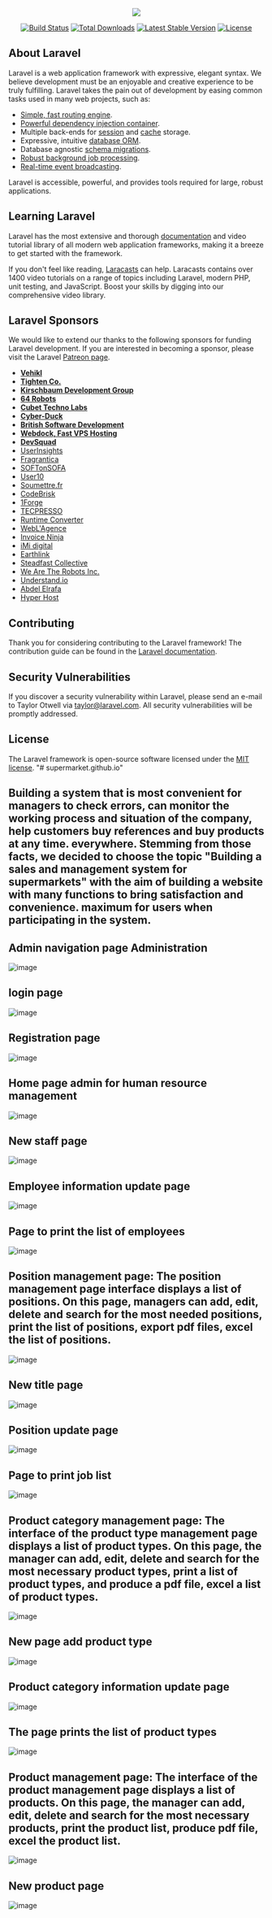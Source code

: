<p align="center"><img src="https://laravel.com/assets/img/components/logo-laravel.svg"></p>

<p align="center">
<a href="https://travis-ci.org/laravel/framework"><img src="https://travis-ci.org/laravel/framework.svg" alt="Build Status"></a>
<a href="https://packagist.org/packages/laravel/framework"><img src="https://poser.pugx.org/laravel/framework/d/total.svg" alt="Total Downloads"></a>
<a href="https://packagist.org/packages/laravel/framework"><img src="https://poser.pugx.org/laravel/framework/v/stable.svg" alt="Latest Stable Version"></a>
<a href="https://packagist.org/packages/laravel/framework"><img src="https://poser.pugx.org/laravel/framework/license.svg" alt="License"></a>
</p>

## About Laravel

Laravel is a web application framework with expressive, elegant syntax. We believe development must be an enjoyable and creative experience to be truly fulfilling. Laravel takes the pain out of development by easing common tasks used in many web projects, such as:

- [Simple, fast routing engine](https://laravel.com/docs/routing).
- [Powerful dependency injection container](https://laravel.com/docs/container).
- Multiple back-ends for [session](https://laravel.com/docs/session) and [cache](https://laravel.com/docs/cache) storage.
- Expressive, intuitive [database ORM](https://laravel.com/docs/eloquent).
- Database agnostic [schema migrations](https://laravel.com/docs/migrations).
- [Robust background job processing](https://laravel.com/docs/queues).
- [Real-time event broadcasting](https://laravel.com/docs/broadcasting).

Laravel is accessible, powerful, and provides tools required for large, robust applications.

## Learning Laravel

Laravel has the most extensive and thorough [documentation](https://laravel.com/docs) and video tutorial library of all modern web application frameworks, making it a breeze to get started with the framework.

If you don't feel like reading, [Laracasts](https://laracasts.com) can help. Laracasts contains over 1400 video tutorials on a range of topics including Laravel, modern PHP, unit testing, and JavaScript. Boost your skills by digging into our comprehensive video library.

## Laravel Sponsors

We would like to extend our thanks to the following sponsors for funding Laravel development. If you are interested in becoming a sponsor, please visit the Laravel [Patreon page](https://patreon.com/taylorotwell).

- **[Vehikl](https://vehikl.com/)**
- **[Tighten Co.](https://tighten.co)**
- **[Kirschbaum Development Group](https://kirschbaumdevelopment.com)**
- **[64 Robots](https://64robots.com)**
- **[Cubet Techno Labs](https://cubettech.com)**
- **[Cyber-Duck](https://cyber-duck.co.uk)**
- **[British Software Development](https://www.britishsoftware.co)**
- **[Webdock, Fast VPS Hosting](https://www.webdock.io/en)**
- **[DevSquad](https://devsquad.com)**
- [UserInsights](https://userinsights.com)
- [Fragrantica](https://www.fragrantica.com)
- [SOFTonSOFA](https://softonsofa.com/)
- [User10](https://user10.com)
- [Soumettre.fr](https://soumettre.fr/)
- [CodeBrisk](https://codebrisk.com)
- [1Forge](https://1forge.com)
- [TECPRESSO](https://tecpresso.co.jp/)
- [Runtime Converter](http://runtimeconverter.com/)
- [WebL'Agence](https://weblagence.com/)
- [Invoice Ninja](https://www.invoiceninja.com)
- [iMi digital](https://www.imi-digital.de/)
- [Earthlink](https://www.earthlink.ro/)
- [Steadfast Collective](https://steadfastcollective.com/)
- [We Are The Robots Inc.](https://watr.mx/)
- [Understand.io](https://www.understand.io/)
- [Abdel Elrafa](https://abdelelrafa.com)
- [Hyper Host](https://hyper.host)

## Contributing

Thank you for considering contributing to the Laravel framework! The contribution guide can be found in the [Laravel documentation](https://laravel.com/docs/contributions).

## Security Vulnerabilities

If you discover a security vulnerability within Laravel, please send an e-mail to Taylor Otwell via [taylor@laravel.com](mailto:taylor@laravel.com). All security vulnerabilities will be promptly addressed.

## License

The Laravel framework is open-source software licensed under the [MIT license](https://opensource.org/licenses/MIT).
"# supermarket.github.io" 


## Building a system that is most convenient for managers to check errors, can monitor the working process and situation of the company, help customers buy references and buy products at any time. everywhere. Stemming from those facts, we decided to choose the topic "Building a sales and management system for supermarkets" with the aim of building a website with many functions to bring satisfaction and convenience. maximum for users when participating in the system.
## Admin navigation page Administration
![image](https://user-images.githubusercontent.com/65931654/177112213-18513ab0-31b4-42cc-ab0c-a61e03e679f1.png)
## login page
![image](https://user-images.githubusercontent.com/65931654/177112315-e1fbaea5-30c6-47a4-93e9-253eb59801d2.png)
## Registration page
![image](https://user-images.githubusercontent.com/65931654/177112425-ffbd7767-ddda-4de4-b5b1-b9988cffff06.png)
## Home page admin for human resource management
![image](https://user-images.githubusercontent.com/65931654/177112526-f31fdcc8-3218-42c5-8c01-966c00de04b4.png)
## New staff page
![image](https://user-images.githubusercontent.com/65931654/177114338-2dca4a71-4a11-4b06-852f-c5e67f5e832e.png)
## Employee information update page
![image](https://user-images.githubusercontent.com/65931654/177114606-9feaccb2-ba98-4401-940f-899e8ebefe8d.png)
## Page to print the list of employees
![image](https://user-images.githubusercontent.com/65931654/177114838-3095e2d8-85f4-4134-a010-8d6558118e7c.png)
## Position management page: The position management page interface displays a list of positions. On this page, managers can add, edit, delete and search for the most needed positions, print the list of positions, export pdf files, excel the list of positions.
![image](https://user-images.githubusercontent.com/65931654/177114943-13c13f7a-4695-41fd-8cd8-2984a1c01f7e.png)
## New title page
![image](https://user-images.githubusercontent.com/65931654/177115143-4a677808-56be-4f13-aa7d-eec535b0f07c.png)
## Position update page
![image](https://user-images.githubusercontent.com/65931654/177115235-de606eac-cc70-472e-b638-de14e66f8631.png)
## Page to print job list
![image](https://user-images.githubusercontent.com/65931654/177115314-e14a463a-9c68-43c1-83b6-9195e6dd92ce.png)
## Product category management page: The interface of the product type management page displays a list of product types. On this page, the manager can add, edit, delete and search for the most necessary product types, print a list of product types, and produce a pdf file, excel a list of product types.
![image](https://user-images.githubusercontent.com/65931654/177115475-08b39b23-5898-4858-8661-cc89928b2c72.png)
## New page add product type
![image](https://user-images.githubusercontent.com/65931654/177115762-31677f14-c1c1-460d-b5fd-7d319f2d0a3f.png)
## Product category information update page
![image](https://user-images.githubusercontent.com/65931654/177115879-68c4ff87-3bfd-4c8d-bee6-bd46ac2e5b4d.png)
## The page prints the list of product types
![image](https://user-images.githubusercontent.com/65931654/177116156-a6b14cad-d88e-45f0-b7ae-d373649bfa59.png)
## Product management page: The interface of the product management page displays a list of products. On this page, the manager can add, edit, delete and search for the most necessary products, print the product list, produce pdf file, excel the product list.
![image](https://user-images.githubusercontent.com/65931654/177116230-2a9467a4-9fac-4fb7-99b3-076b400c27bb.png)
## New product page
![image](https://user-images.githubusercontent.com/65931654/177116404-13ac4e87-4439-47ea-bb85-882fae765aef.png)
